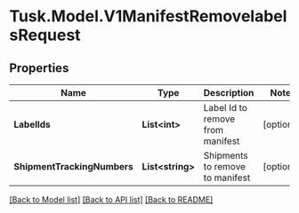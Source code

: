 # Tusk.Model.V1ManifestRemovelabelsRequest

## Properties

Name | Type | Description | Notes
------------ | ------------- | ------------- | -------------
**LabelIds** | **List&lt;int&gt;** | Label Id to remove from manifest | [optional] 
**ShipmentTrackingNumbers** | **List&lt;string&gt;** | Shipments to remove to manifest | [optional] 

[[Back to Model list]](../README.md#documentation-for-models) [[Back to API list]](../README.md#documentation-for-api-endpoints) [[Back to README]](../README.md)

